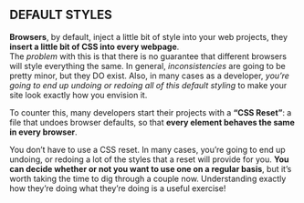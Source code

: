 ## DEFAULT STYLES

**Browsers**, by default, inject a little bit of style into your web projects, they **insert a little bit of CSS into every webpage**.<br>
The *problem* with this is that there is no guarantee that different browsers will style everything the same. In general, *inconsistencies* are going to be pretty minor, but they DO exist. Also, in many cases as a developer, *you’re going to end up undoing or redoing all of this default styling* to make your site look exactly how you envision it.

To counter this, many developers start their projects with a **“CSS Reset”**: a file that undoes browser defaults, so that **every element behaves the same in every browser**.

You don’t have to use a CSS reset. In many cases, you’re going to end up undoing, or redoing a lot of the styles that a reset will provide for you. **You can decide whether or not you want to use one on a regular basis**, but it’s worth taking the time to dig through a couple now. Understanding exactly how they’re doing what they’re doing is a useful exercise!
